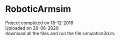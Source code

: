 # RoboticArmsim
Project completed on 18-12-2018\
Uploaded on 20-06-2020\
download all the files and run the file simulation3d.m.
